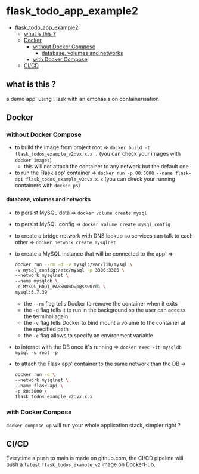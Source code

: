 # flask_todo_app_example2

<!-- TOC -->

- [flask_todo_app_example2](#flask_todo_app_example2)
    - [what is this ?](#what-is-this-)
    - [Docker](#docker)
        - [without Docker Compose](#without-docker-compose)
            - [database, volumes and networks](#database-volumes-and-networks)
        - [with Docker Compose](#with-docker-compose)
    - [CI/CD](#cicd)

<!-- /TOC -->

## what is this ?

 a demo app' using Flask with an emphasis on containerisation

## Docker

### without Docker Compose

- to build the image from project root => `docker build -t flask_todos_example_v2:vx.x.x .` (you can check your images with `docker images`)
  - this will not attach the container to any network but the default one
- to run the Flask app' container => `docker run -p 80:5000 --name flask-api flask_todos_example_v2:vx.x.x` (you can check your running containers with `docker ps`)

#### database, volumes and networks

- to persist MySQL data => `docker volume create mysql`
- to persist MySQL config => `docker volume create mysql_config`
- to create a bridge network with DNS lookup so services can talk to each other => `docker network create mysqlnet`
- to create a MySQL instance that will be connected to the app' =>

    ```bash
    docker run --rm -d -v mysql:/var/lib/mysql \
    -v mysql_config:/etc/mysql -p 3306:3306 \
    --network mysqlnet \
    --name mysqldb \
    -e MYSQL_ROOT_PASSWORD=p@ssw0rd1 \
    mysql:5.7.39
    ```

  - the `--rm` flag tells Docker to remove the container when it exits
  - the `-d` flag tells it to run in the background so the user can access the terminal again
  - the `-v` flag tells Docker to bind mount a volume to the container at the specified path
  - the `-e` flag allows to specify an environment variable
- to interact with the DB once it's running => `docker exec -it mysqldb mysql -u root -p`
- to attach the Flask app' container to the same network than the DB =>

  ```bash
  docker run -d \
  --network mysqlnet \
  --name flask-api \
  -p 80:5000 \
  flask_todos_example_v2:vx.x.x
  ```

### with Docker Compose

`docker compose up` will run your whole application stack, simpler right ?

## CI/CD

Everytime a push to main is made on github.com, the CI/CD pipeline will push a `latest` `flask_todos_example_v2` image on DockerHub.
